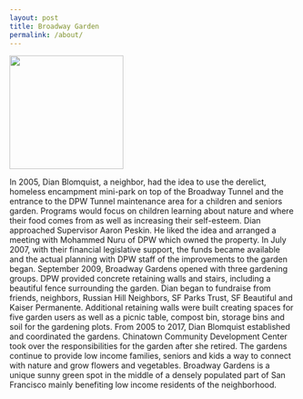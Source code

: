 ```yaml
---
layout: post
title: Broadway Garden
permalink: /about/
---
```

<img src="https://20190726_152813.jpg" width="200" height="200">



In 2005, Dian Blomquist, a neighbor, had the idea to use the derelict, homeless encampment mini-park on top of the Broadway Tunnel and the entrance to the DPW Tunnel maintenance area for a children and seniors garden. Programs would focus on children learning about nature and where their food comes from as well as increasing their self-esteem.
Dian approached Supervisor Aaron Peskin. He liked the idea and arranged a meeting with Mohammed Nuru of DPW which owned the property. In July 2007, with their financial legislative support, the funds became available and the actual planning with DPW staff of the improvements to the garden began.
September 2009, Broadway Gardens opened with three gardening groups. DPW provided concrete retaining walls and stairs, including a beautiful fence surrounding the garden. Dian began to fundraise from friends, neighbors, Russian Hill Neighbors, SF Parks Trust, SF Beautiful and Kaiser Permanente. Additional retaining walls were built creating spaces for five garden users as well as a picnic table, compost bin, storage bins and soil for the gardening plots.
From 2005 to 2017, Dian Blomquist established and coordinated the gardens. Chinatown Community Development Center took over the responsibilities for the garden after she retired. The gardens continue to provide low income families, seniors and kids a way to connect with nature and grow flowers and vegetables.
Broadway Gardens is a unique sunny green spot in the middle of a densely populated part of San Francisco mainly benefiting low income residents of the neighborhood.
